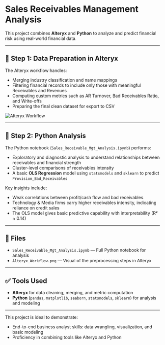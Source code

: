 
# Sales Receivables Management Analysis

This project combines **Alteryx** and **Python** to analyze and predict financial risk using real-world financial data.

---

## 🔧 Step 1: Data Preparation in Alteryx

The Alteryx workflow handles:
- Merging industry classification and name mappings
- Filtering financial records to include only those with meaningful Receivables and Revenues
- Computing custom metrics such as AR Turnover, Bad Receivables Ratio, and Write-offs
- Preparing the final clean dataset for export to CSV

![Alteryx Workflow](69a2bf52-b157-4b06-995c-069fee23c920.png)

---

## 🐍 Step 2: Python Analysis

The Python notebook (`Sales_Receivable_Mgt_Analysis.ipynb`) performs:
- Exploratory and diagnostic analysis to understand relationships between receivables and financial strength
- Cluster-level comparisons of receivables intensity
- A basic **OLS Regression** model using `statsmodels` and `sklearn` to predict `Provision_Bad_Receivables`

Key insights include:
- Weak correlations between profit/cash flow and bad receivables
- Technology & Media firms carry higher receivables intensity, indicating reliance on credit sales
- The OLS model gives basic predictive capability with interpretability (R² ≈ 0.14)

---

## 📁 Files

- `Sales_Receivable_Mgt_Analysis.ipynb` — Full Python notebook for analysis
- `Alteryx_Workflow.png` — Visual of the preprocessing steps in Alteryx

---

## ✅ Tools Used

- **Alteryx** for data cleaning, merging, and metric computation
- **Python** (`pandas`, `matplotlib`, `seaborn`, `statsmodels`, `sklearn`) for analysis and modeling

---

This project is ideal to demonstrate:
- End-to-end business analyst skills: data wrangling, visualization, and basic modeling
- Proficiency in combining tools like Alteryx and Python
